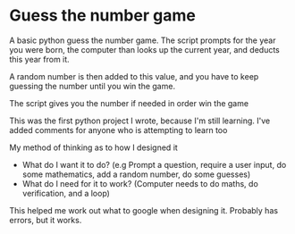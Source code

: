 # Guess the number game
A basic python guess the number game. The script prompts for the year you were born, the computer than looks up the current year, and deducts this year from it. 

A random number is then added to this value, and you have to keep guessing the number until you win the game. 

The script gives you the number if needed in order win the game

This was the first python project I wrote, because I'm still learning. I've added comments for anyone who is attempting to learn too

My method of thinking as to how I designed it

 - What do I want it to do? (e.g Prompt a question, require a user input, do some mathematics, add a random number, do some guesses)
 - What do I need for it to work? (Computer needs to do maths, do verification, and a loop)
 
 This helped me work out what to google when designing it. Probably has errors, but it works.
